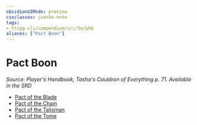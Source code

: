 ```yaml
---
obsidianUIMode: preview
cssclasses: json5e-note
tags:
- ttrpg-cli/compendium/src/5e/phb
aliases: ["Pact Boon"]
---
```

# Pact Boon
*Source: Player's Handbook, Tasha's Cauldron of Everything p. 71. Available in the <span title='Systems Reference Document (5.2)'>SRD</span>* 

- [Pact of the Blade](2-Mechanics/CLI/optional-features/pact-of-the-blade-xphb.md)
- [Pact of the Chain](2-Mechanics/CLI/optional-features/pact-of-the-chain-xphb.md)
- [Pact of the Talisman](2-Mechanics/CLI/optional-features/pact-of-the-talisman-tce.md)
- [Pact of the Tome](2-Mechanics/CLI/optional-features/pact-of-the-tome-xphb.md)